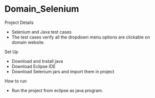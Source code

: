 # Domain_Selenium
Project Details
- Selenium and Java test cases
- The test cases verify all the dropdown menu options are clickable on domain website.

Set Up
- Download and Install java
- Download Eclipse IDE
- Download Selenium jars and import them in project

How to run
- Run the project from eclipse as java program.

